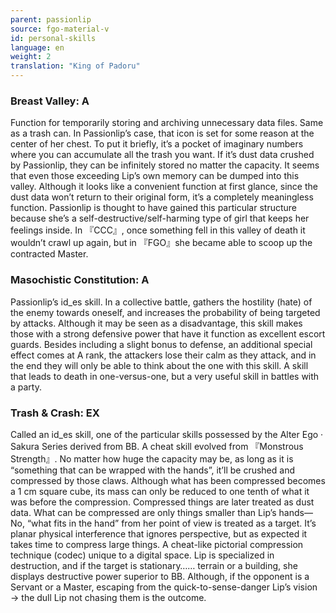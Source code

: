 ```yaml
---
parent: passionlip
source: fgo-material-v
id: personal-skills
language: en
weight: 2
translation: "King of Padoru"
---
```


### Breast Valley: A

Function for temporarily storing and archiving unnecessary data files. Same as a trash can.
In Passionlip’s case, that icon is set for some reason at the center of her chest.
To put it briefly, it’s a pocket of imaginary numbers where you can accumulate all the trash you want.
If it’s dust data crushed by Passionlip, they can be infinitely stored no matter the capacity. It seems that even those exceeding Lip’s own memory can be dumped into this valley.
Although it looks like a convenient function at first glance, since the dust data won’t return to their original form, it’s a completely meaningless function.
Passionlip is thought to have gained this particular structure because she’s a self-destructive/self-harming type of girl that keeps her feelings inside.
In 『CCC』, once something fell in this valley of death it wouldn’t crawl up again, but in 『FGO』she became able to scoop up the contracted Master.

### Masochistic Constitution: A

Passionlip’s id_es skill.
In a collective battle, gathers the hostility (hate) of the enemy towards oneself, and increases the probability of being targeted by attacks.
Although it may be seen as a disadvantage, this skill makes those with a strong defensive power that have it function as excellent escort guards.
Besides including a slight bonus to defense, an additional special effect comes at A rank, the attackers lose their calm as they attack, and in the end they will only be able to think about the one with this skill. A skill that leads to death in one-versus-one, but a very useful skill in battles with a party.

### Trash & Crash: EX

Called an id_es skill, one of the particular skills possessed by the Alter Ego · Sakura Series derived from BB.
A cheat skill evolved from 『Monstrous Strength』.
No matter how huge the capacity may be, as long as it is “something that can be wrapped with the hands”, it’ll be crushed and compressed by those claws.
Although what has been compressed becomes a 1 cm square cube, its mass can only be reduced to one tenth of what it was before the compression. Compressed things are later treated as dust data.
What can be compressed are only things smaller than Lip’s hands―
No, “what fits in the hand” from her point of view is treated as a target.
It’s planar physical interference that ignores perspective, but as expected it takes time to compress large things. A cheat-like pictorial compression technique (codec) unique to a digital space.
Lip is specialized in destruction, and if the target is stationary…… terrain or a building, she displays destructive power superior to BB.
Although, if the opponent is a Servant or a Master, escaping from the quick-to-sense-danger Lip’s vision → the dull Lip not chasing them is the outcome.
